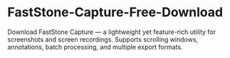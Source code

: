# FastStone-Capture-Free-Download
Download FastStone Capture — a lightweight yet feature-rich utility for screenshots and screen recordings. Supports scrolling windows, annotations, batch processing, and multiple export formats.
